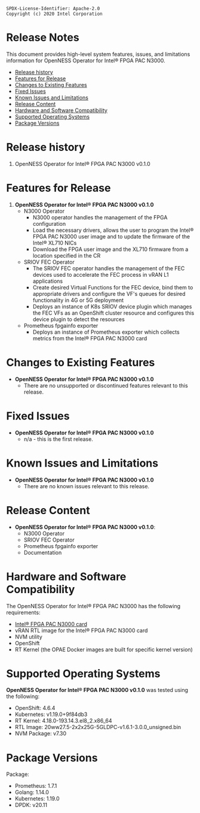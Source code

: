 ```text
SPDX-License-Identifier: Apache-2.0
Copyright (c) 2020 Intel Corporation
```
<!-- omit in toc -->
# Release Notes 
This document provides high-level system features, issues, and limitations information for OpenNESS Operator for Intel® FPGA PAC N3000. 
- [Release history](#release-history)
- [Features for Release](#features-for-release)
- [Changes to Existing Features](#changes-to-existing-features)
- [Fixed Issues](#fixed-issues)
- [Known Issues and Limitations](#known-issues-and-limitations)
- [Release Content](#release-content)
- [Hardware and Software Compatibility](#hardware-and-software-compatibility)
- [Supported Operating Systems](#supported-operating-systems)
- [Package Versions](#package-versions)

# Release history 
1. OpenNESS Operator for Intel® FPGA PAC N3000 v0.1.0  

   
# Features for Release 
1. **OpenNESS Operator for Intel® FPGA PAC N3000 v0.1.0**
   - N3000 Operator  
      - N3000 operator handles the management of the FPGA configuration
      - Load the necessary drivers, allows the user to program the Intel® FPGA PAC N3000 user image and to update the firmware of the Intel® XL710 NICs
	  - Download the FPGA user image and the XL710 firmware from a location specified in the CR
   - SRIOV FEC Operator 
      - The SRIOV FEC operator handles the management of the FEC devices used to accelerate the FEC process in vRAN L1 applications
      - Create desired Virtual Functions for the FEC device, bind them to appropriate drivers and configure the VF's queues for desired functionality in 4G or 5G deployment
	  - Deploys an instance of K8s SRIOV device plugin which manages the FEC VFs as an OpenShift cluster resource and configures this device plugin to detect the resources
   - Prometheus fpgainfo exporter 
   	  - Deploys an instance of Prometheus exporter which collects metrics from the Intel® FPGA PAC N3000 card

# Changes to Existing Features
- **OpenNESS Operator for Intel® FPGA PAC N3000 v0.1.0**
  - There are no unsupported or discontinued features relevant to this release.

# Fixed Issues
- **OpenNESS Operator for Intel® FPGA PAC N3000 v0.1.0**
  - n/a - this is the first release.

# Known Issues and Limitations
- **OpenNESS Operator for Intel® FPGA PAC N3000 v0.1.0**
  - There are no known issues relevant to this release.

# Release Content
- **OpenNESS Operator for Intel® FPGA PAC N3000 v0.1.0**:
  - N3000 Operator
  - SRIOV FEC Operator
  - Prometheus fpgainfo exporter
  - Documentation

# Hardware and Software Compatibility
The OpenNESS Operator for Intel® FPGA PAC N3000 has the following requirements:
- [Intel® FPGA PAC N3000 card](https://www.intel.com/content/www/us/en/programmable/products/boards_and_kits/dev-kits/altera/intel-fpga-pac-n3000/overview.html)
- vRAN RTL image for the Intel® FPGA PAC N3000 card
- NVM utility
- OpenShift
- RT Kernel (the OPAE Docker images are built for specific kernel version)

# Supported Operating Systems
**OpenNESS Operator for Intel® FPGA PAC N3000 v0.1.0** was tested using the following:
- OpenShift: 4.6.4
- Kubernetes: v1.19.0+9f84db3
- RT Kernel: 4.18.0-193.14.3.el8_2.x86_64
- RTL Image: 20ww27.5-2x2x25G-5GLDPC-v1.6.1-3.0.0_unsigned.bin
- NVM Package: v7.30

# Package Versions 
Package:
- Prometheus: 1.7.1
- Golang: 1.14.0
- Kubernetes: 1.19.0
- DPDK: v20.11
